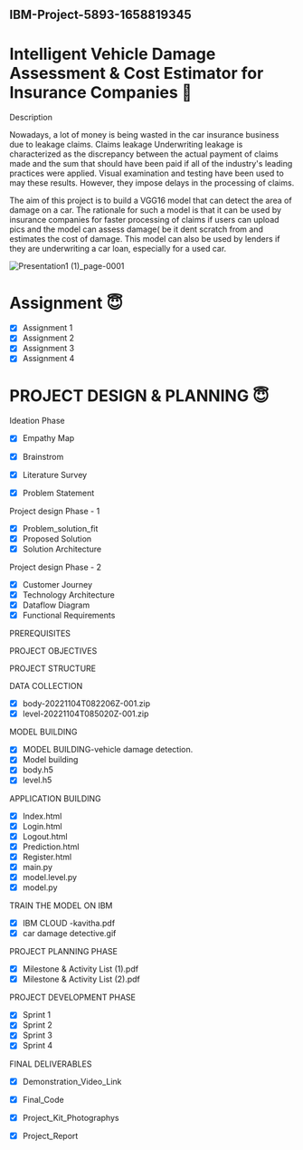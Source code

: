 ## IBM-Project-5893-1658819345



# Intelligent Vehicle Damage Assessment &amp; Cost Estimator for Insurance Companies :slightly_smiling_face:


Description


Nowadays, a lot of money is being wasted in the car insurance business due to leakage claims. Claims leakage Underwriting leakage is characterized as the discrepancy between the actual payment of claims made and the sum that should have been paid if all of the industry's leading practices were applied. Visual examination and testing have been used to may these results. However, they impose delays in the processing of claims.

The aim of this project is to build a VGG16 model that can detect the area of damage on a car. The rationale for such a model is that it can be used by insurance companies for faster processing of claims if users can upload pics and the model can assess damage( be it dent scratch from and estimates the cost of damage. This model can also be used by lenders if they are underwriting a car loan, especially for a used car.





![Presentation1 (1)_page-0001](https://user-images.githubusercontent.com/111693185/195320394-51b9830a-6cc9-417c-a903-20252f17f763.jpg)
# Assignment :innocent:
- [x] Assignment 1
- [x] Assignment 2
- [x] Assignment 3
- [x] Assignment 4

# PROJECT DESIGN & PLANNING :innocent:
Ideation Phase
- [x] Empathy Map
- [x] Brainstrom
- [x] Literature Survey
- [x] Problem Statement


Project design Phase - 1 
- [x] Problem_solution_fit
- [x] Proposed Solution
- [x] Solution Architecture

Project design Phase - 2
- [x] Customer Journey
- [x] Technology Architecture
- [x] Dataflow Diagram
- [x] Functional Requirements

PREREQUISITES

PROJECT OBJECTIVES

PROJECT STRUCTURE

DATA COLLECTION
- [x] body-20221104T082206Z-001.zip
- [x] level-20221104T085020Z-001.zip

MODEL BUILDING
- [x] MODEL BUILDING-vehicle damage detection.
- [x] Model building
- [x] body.h5
- [x] level.h5

APPLICATION BUILDING
- [x] Index.html
- [x] Login.html
- [x] Logout.html
- [x] Prediction.html
- [x] Register.html
- [x] main.py
- [x] model.level.py
- [x] model.py

TRAIN THE MODEL ON IBM
- [x] IBM CLOUD -kavitha.pdf
- [x] car damage detective.gif

PROJECT PLANNING PHASE
- [x] Milestone & Activity List (1).pdf
- [x] Milestone & Activity List (2).pdf

PROJECT DEVELOPMENT PHASE
- [x] Sprint 1
- [x] Sprint 2
- [x] Sprint 3
- [x] Sprint 4

FINAL DELIVERABLES
- [x] Demonstration_Video_Link
- [x] Final_Code
- [x] Project_Kit_Photographys
- [x] Project_Report

